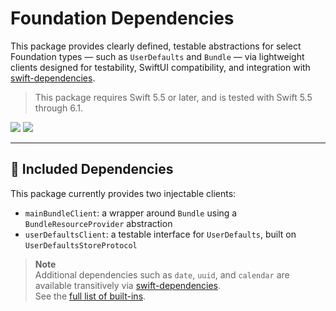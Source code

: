 # Foundation Dependencies

This package provides clearly defined, testable abstractions for select Foundation types — such as `UserDefaults` and `Bundle` — via lightweight clients designed for testability, SwiftUI compatibility, and integration with [swift-dependencies](https://github.com/pointfreeco/swift-dependencies).

> This package requires Swift 5.5 or later, and is tested with Swift 5.5 through 6.1.

[![](https://img.shields.io/endpoint?url=https%3A%2F%2Fswiftpackageindex.com%2Fapi%2Fpackages%2Fnashysolutions%2Ffoundation-dependencies%2Fbadge%3Ftype%3Dswift-versions)](https://swiftpackageindex.com/nashysolutions/foundation-dependencies)
[![](https://img.shields.io/endpoint?url=https%3A%2F%2Fswiftpackageindex.com%2Fapi%2Fpackages%2Fnashysolutions%2Ffoundation-dependencies%2Fbadge%3Ftype%3Dplatforms)](https://swiftpackageindex.com/nashysolutions/foundation-dependencies)

---

## 🔧 Included Dependencies

This package currently provides two injectable clients:

- `mainBundleClient`: a wrapper around `Bundle` using a `BundleResourceProvider` abstraction  
- `userDefaultsClient`: a testable interface for `UserDefaults`, built on `UserDefaultsStoreProtocol`

> **Note**  
> Additional dependencies such as `date`, `uuid`, and `calendar` are available transitively via [swift-dependencies](https://github.com/pointfreeco/swift-dependencies).  
> See the [full list of built-ins](https://github.com/pointfreeco/swift-dependencies/tree/main/Sources/Dependencies/DependencyValues).
